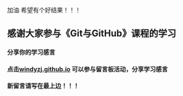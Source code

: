 加油  希望有个好结果！！！

## 感谢大家参与《Git与GitHub》课程的学习

#### 分享你的学习感言 
#### 点击[windyzj.github.io](https://windyzj.github.io/try_git/) 可以参与留言板活动，分享学习感言
#### 新留言请写在最上边！！！

 
 
